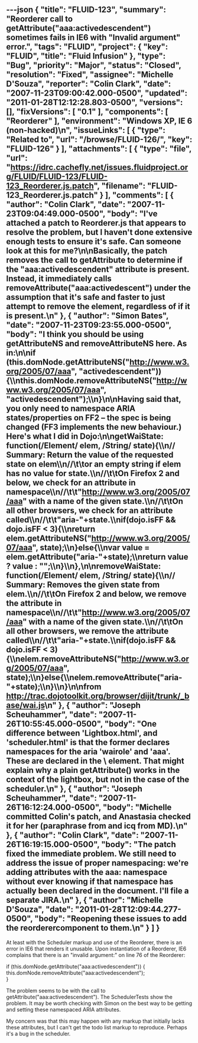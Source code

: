 ---json
{
  "title": "FLUID-123",
  "summary": "Reorderer call to getAttribute(\"aaa:activedescendent\") sometimes fails in IE6 with \"Invalid argument\" error.",
  "tags": "FLUID",
  "project": {
    "key": "FLUID",
    "title": "Fluid Infusion"
  },
  "type": "Bug",
  "priority": "Major",
  "status": "Closed",
  "resolution": "Fixed",
  "assignee": "Michelle D'Souza",
  "reporter": "Colin Clark",
  "date": "2007-11-23T09:00:42.000-0500",
  "updated": "2011-01-28T12:12:28.803-0500",
  "versions": [],
  "fixVersions": [
    "0.1"
  ],
  "components": [
    "Reorderer"
  ],
  "environment": "Windows XP, IE 6 (non-hacked)\n",
  "issueLinks": [
    {
      "type": "Related to",
      "url": "/browse/FLUID-126/",
      "key": "FLUID-126"
    }
  ],
  "attachments": [
    {
      "type": "file",
      "url": "https://idrc.cachefly.net/issues.fluidproject.org/FLUID/FLUID-123/FLUID-123_Reorderer.js.patch",
      "filename": "FLUID-123_Reorderer.js.patch"
    }
  ],
  "comments": [
    {
      "author": "Colin Clark",
      "date": "2007-11-23T09:04:49.000-0500",
      "body": "I've attached a patch to Reorderer.js that appears to resolve the problem, but I haven't done extensive enough tests to ensure it's safe. Can someone look at this for me?\n\nBasically, the patch removes the call to getAttribute to determine if the \"aaa:activedescendent\" attribute is present. Instead, it immediately calls removeAttribute(\"aaa:activedescent\") under the assumption that it's safe and faster to just attempt to remove the element, regardless of if it is present.\n"
    },
    {
      "author": "Simon Bates",
      "date": "2007-11-23T09:23:55.000-0500",
      "body": "I think you should be using getAttributeNS and removeAttributeNS here. As in:\n\nif (this.domNode.getAttributeNS(\"<http://www.w3.org/2005/07/aaa>\", \"activedescendent\")) {\\\nthis.domNode.removeAttributeNS(\"<http://www.w3.org/2005/07/aaa>\", \"activedescendent\");\\\n}\n\nHaving said that, you only need to namespace ARIA states/properties on FF2 – the spec is being changed (FF3 implements the new behaviour.) Here's what I did in Dojo:\n\ngetWaiState: function(/**Element**/ elem, /**String**/ state){\\\n// Summary: Return the value of the requested state on elem\\\n//\t\tor an empty string if elem has no value for state.\\\n//\t\tOn Firefox 2 and below, we check for an attribute in namespace\\\n//\t\t\"<http://www.w3.org/2005/07/aaa>\" with a name of the given state.\\\n//\t\tOn all other browsers, we check for an attribute called\\\n//\t\t\"aria-\"+state.\\\nif(dojo.isFF && dojo.isFF < 3){\\\nreturn elem.getAttributeNS(\"<http://www.w3.org/2005/07/aaa>\", state);\\\n}else{\\\nvar value =  elem.getAttribute(\"aria-\"+state);\\\nreturn value ? value : \"\";\\\n}\\\n},\n\nremoveWaiState: function(/**Element**/ elem, /**String**/ state){\\\n// Summary: Removes the given state from elem.\\\n//\t\tOn Firefox 2 and below, we remove the attribute in namespace\\\n//\t\t\"<http://www.w3.org/2005/07/aaa>\" with a name of the given state.\\\n//\t\tOn all other browsers, we remove the attribute called\\\n//\t\t\"aria-\"+state.\\\nif(dojo.isFF && dojo.isFF < 3){\\\nelem.removeAttributeNS(\"<http://www.w3.org/2005/07/aaa>\", state);\\\n}else{\\\nelem.removeAttribute(\"aria-\"+state);\\\n}\\\n}\n\nfrom <http://trac.dojotoolkit.org/browser/dijit/trunk/_base/wai.js>\n"
    },
    {
      "author": "Joseph Scheuhammer",
      "date": "2007-11-26T10:55:45.000-0500",
      "body": "One difference between 'Lightbox.html', and 'scheduler.html' is that the former declares namespaces for the aria 'wairole' and 'aaa'.  These are declared in the \\<html> element.  That might explain why a plain getAttribute() works in the context of the lightbox, but not in the case of the scheduler.\n"
    },
    {
      "author": "Joseph Scheuhammer",
      "date": "2007-11-26T16:12:24.000-0500",
      "body": "Michelle committed Colin's patch, and Anastasia checked it for her (paraphrase from and icq from MD).\n"
    },
    {
      "author": "Colin Clark",
      "date": "2007-11-26T16:19:15.000-0500",
      "body": "The patch fixed the immediate problem. We still need to address the issue of proper namespacing: we're adding attributes with the aaa: namespace without ever knowing if that namespace has actually been declared in the document. I'll file a separate JIRA.\n"
    },
    {
      "author": "Michelle D'Souza",
      "date": "2011-01-28T12:09:44.277-0500",
      "body": "Reopening these issues to add the reorderercomponent to them.\n"
    }
  ]
}
---
At least with the Scheduler markup and use of the Reorderer, there is an error in IE6 that renders it unusable. Upon instantiation of a Reorderer, IE6 complains that there is an "invalid argument:" on line 76 of the Reorderer:

if (this.domNode.getAttribute("aaa:activedescendent")) {\
this.domNode.removeAttribute("aaa:activedescendent");\
}

The problem seems to be with the call to getAttribute("aaa:activedescendent"). The SchedulerTests show the problem. It may be worth checking with Simon on the best way to be getting and setting these namespaced ARIA attributes.

My concern was that this may happen with any markup that initially lacks these attributes, but I can't get the todo list markup to reproduce. Perhaps it's a bug in the scheduler.

        